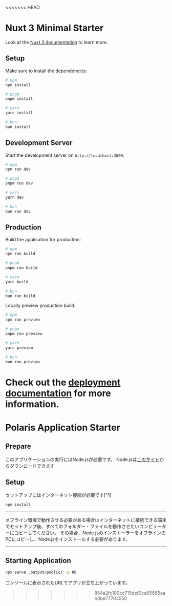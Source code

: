<<<<<<< HEAD
# Nuxt 3 Minimal Starter

Look at the [Nuxt 3 documentation](https://nuxt.com/docs/getting-started/introduction) to learn more.

## Setup

Make sure to install the dependencies:

```bash
# npm
npm install

# pnpm
pnpm install

# yarn
yarn install

# bun
bun install
```

## Development Server

Start the development server on `http://localhost:3000`:

```bash
# npm
npm run dev

# pnpm
pnpm run dev

# yarn
yarn dev

# bun
bun run dev
```

## Production

Build the application for production:

```bash
# npm
npm run build

# pnpm
pnpm run build

# yarn
yarn build

# bun
bun run build
```

Locally preview production build:

```bash
# npm
npm run preview

# pnpm
pnpm run preview

# yarn
yarn preview

# bun
bun run preview
```

Check out the [deployment documentation](https://nuxt.com/docs/getting-started/deployment) for more information.
=======
# Polaris Application Starter

## Prepare

このアプリケーションの実行にはNode.jsが必要です。
Node.jsは[このサイト](https://nodejs.org/en)からダウンロードできます

## Setup

セットアップにはインターネット接続が必要です\[^1]

```bash
npm install
```

---

オフライン環境で動作させる必要がある場合はインターネットに接続できる端末でセットアップ後、すべてのフォルダー・ファイルを動作させたいコンピューターにコピーしてください。
その場合、Node.jsのインストーラーをオフラインのPCにコピーし、Node.jsをインストールする必要があります。

---

## Starting Application

```bash
npx serve .output/public/ -p 80
```

コンソールに表示されたURLでアプリが立ち上がっています。
>>>>>>> 854a2fc100cc715def0ca95665aab0be77704550
